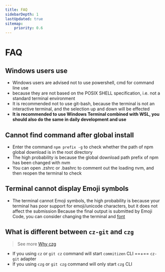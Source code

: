 ```yaml
---
title: FAQ
sidebarDepth: 1
lastUpdated: true
sitemap:
    priority: 0.6
---
```


# FAQ

## Windows users use

- Windows users are advised not to use powershell, cmd for command line use
- because they are not based on the POSIX SHELL specification, i.e. not a standard terminal environment
- It is recommended not to use git-bash, because the terminal is not an interactive terminal, and the selection up and down will be effected
- **It is recommended to use Windows Terminal combined with WSL, you should also do the same in daily development and use**

## Cannot find command after global install

- Enter the command `npm prefix -g` to check whether the path of npm global download is in the root directory
- The high probability is because the global download path prefix of npm has been changed with nvm
- You can open .zshrc or .bashrc to comment out the loading nvm, and then reopen the terminal to check

## Terminal cannot display Emoji symbols

- The terminal cannot Emoji symbols, the high probability is because your terminal has poor support for emoji/unicode characters, but it does not affect the submission
   Because the final output is submitted by Emoji Code, you can consider changing the terminal and [font](https://github.com/ryanoasis/nerd-fonts)

## What is different between `cz-git` and `czg`

> See more [Why czg](/cli/why.html)

- If you using `cz` or `git cz` command will start `commitizen` CLI ==+== `cz-git` adapter
- If you using `czg` or `git czg` command will only start `czg` CLI

